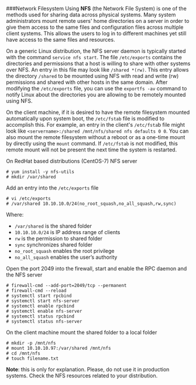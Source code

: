 ###Network Filesystem
Using **NFS** (the Network File System) is one of the methods used for sharing data across physical systems. Many system administrators mount remote users' home directories on a server in order to give them access to the same files and configuration files across multiple client systems. This allows the users to log in to different machines yet still have access to the same files and resources.

On a generic Linux distribution, the NFS server daemon is typically started with the command ``service nfs start``. The file ``/etc/exports`` contains the directories and permissions that a host is willing to share with other systems over NFS. An entry in this file may look like ``/shared *(rw)``. This entry allows the directory ``/shared`` to be mounted using NFS with read and write (rw) permissions and shared with other hosts in the same domain. After modifying the ``/etc/exports`` file, you can use the ``exportfs -av`` command to notify Linux about the directories you are allowing to be remotely mounted using NFS.

On the client machine, if it is desired to have the remote filesystem mounted automatically upon system boot, the ``/etc/fstab`` file is modified to accomplish this. For example, an entry in the client's ``/etc/fsta``b file might look like ``<servername>:/shared /mnt/nfs/shared nfs defaults 0 0``. You can also mount the remote filesystem without a reboot or as a one-time mount by directly using the ``mount`` command. If ``/etc/fstab`` is not modified, this remote mount will not be present the next time the system is restarted.

On RedHat based distributions (CentOS-7) NFS server
```
# yum install -y nfs-utils
# mkdir /var/shared
```
Add an entry into the ``/etc/exports`` file
```
# vi /etc/exports
# /var/shared 10.10.10.0/24(no_root_squash,no_all_squash,rw,sync)
```
Where:
* ``/var/shared`` is the shared folder
* ``10.10.10.0/24`` is IP address range of clients
* ``rw`` is the permission to shared folder
* ``sync`` synchronizes shared folder
* ``no_root_squash`` enables the root privilege
* ``no_all_squash`` enables the user’s authority

Open the port 2049 into the firewall, start and enable the RPC daemon and the NFS server
```
# firewall-cmd --add-port=2049/tcp --permanent
# firewall-cmd --reload
# systemctl start rpcbind
# systemctl start nfs-server
# systemctl enable rpcbind
# systemctl enable nfs-server
# systemctl status rpcbind
# systemctl status nfs-server
```

On the client machine mount the shared folder to a local folder
```
# mkdir -p /mnt/nfs
# mount 10.10.10.97:/var/shared /mnt/nfs
# cd /mnt/nfs
# touch filename.txt
```
**Note**: this is only for explanation. Please, do not use it in production systems. Check the NFS resources related to your distribution.
